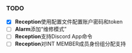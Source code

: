 ### TODO  
- [x] **Reception**使用配置文件配置账户密码和token
- [ ] **Alarm**添加“维修模式”
- [ ] **Reception**支持Discord App命令
- [ ] **Reception**对INT MEMBER成员身份组分配支持
